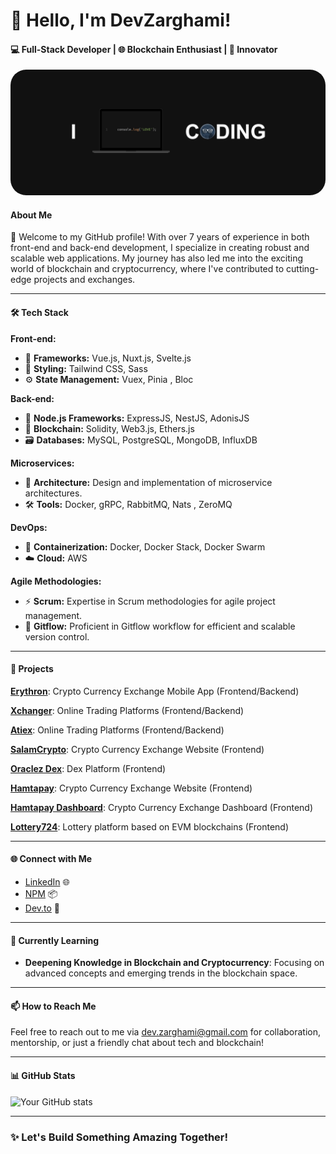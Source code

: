 # 👋 Hello, I'm DevZarghami!

#### 💻 Full-Stack Developer | 🌐 Blockchain Enthusiast | 🚀 Innovator

<img style="border-radius: 25px;" src="cover.jpg" alt="banner that says Dev.zarghami - software engineer">

#### About Me

👋 Welcome to my GitHub profile! With over 7 years of experience in both front-end and back-end development, I specialize in creating robust and scalable web applications. My journey has also led me into the exciting world of blockchain and cryptocurrency, where I've contributed to cutting-edge projects and exchanges.

---

#### 🛠️ Tech Stack

**Front-end:**
- 🌟 **Frameworks:** Vue.js, Nuxt.js, Svelte.js
- 🎨 **Styling:** Tailwind CSS, Sass
- ⚙️ **State Management:** Vuex, Pinia , Bloc

**Back-end:**
- 🚀 **Node.js Frameworks:** ExpressJS, NestJS, AdonisJS
- 🔗 **Blockchain:** Solidity, Web3.js, Ethers.js
- 🗃️ **Databases:** MySQL, PostgreSQL, MongoDB, InfluxDB

**Microservices:**
- 🔄 **Architecture:** Design and implementation of microservice architectures.
- 🛠️ **Tools:** Docker, gRPC, RabbitMQ, Nats , ZeroMQ

**DevOps:**
- 🐳 **Containerization:** Docker, Docker Stack, Docker Swarm
- ☁️ **Cloud:** AWS

**Agile Methodologies:**
- ⚡ **Scrum:** Expertise in Scrum methodologies for agile project management.
- 🌱 **Gitflow:** Proficient in Gitflow workflow for efficient and scalable version control.

---

#### 🚀 Projects

**[Erythron](https://pwa.erythron.net/)**: Crypto Currency Exchange Mobile App (Frontend/Backend)

**[Xchanger](https://xchanger.uk/)**: Online Trading Platforms (Frontend/Backend)

**[Atiex](https://atiex.uk/)**: Online Trading Platforms (Frontend/Backend)

**[SalamCrypto](https://salamcrypto.net/)**: Crypto Currency Exchange Website (Frontend)

**[Oraclez Dex](https://odex.oraclez.xyz/)**: Dex Platform (Frontend)

**[Hamtapay](https://hamtapay.net/)**: Crypto Currency Exchange Website (Frontend)

**[Hamtapay Dashboard](https://panel.hamtapay.net/login)**: Crypto Currency Exchange Dashboard (Frontend)

**[Lottery724](https://testnet.lottery724.com/)**: Lottery platform based on EVM blockchains (Frontend)

---

#### 🌐 Connect with Me

- [LinkedIn](https://www.linkedin.com/in/) 🌐
- [NPM](https://www.npmjs.com/~dev.zarghami) 📦
- [Dev.to](https://dev.to/dev_zarghami) 📝

---

#### 🌱 Currently Learning

- **Deepening Knowledge in Blockchain and Cryptocurrency**: Focusing on advanced concepts and emerging trends in the blockchain space.

---

#### 📫 How to Reach Me

Feel free to reach out to me via [dev.zarghami@gmail.com](mailto:dev.zarghami@gmail.com) for collaboration, mentorship, or just a friendly chat about tech and blockchain!

---

#### 📊 GitHub Stats

![Your GitHub stats](https://github-readme-stats.vercel.app/api?username=devzarghami&show_icons=true&theme=radical)

---

### ✨ Let's Build Something Amazing Together!
